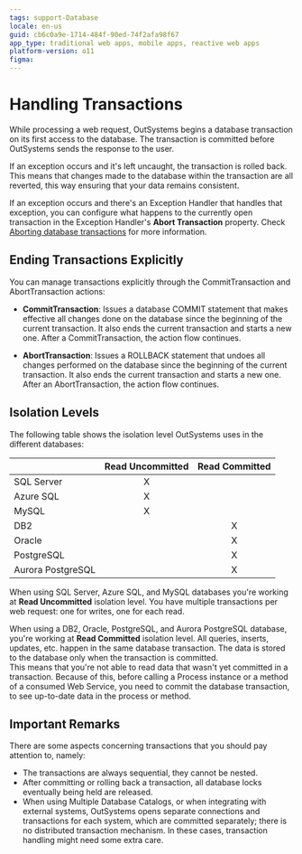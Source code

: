 ```yaml
---
tags: support-Database
locale: en-us
guid: cb6c0a9e-1714-484f-90ed-74f2afa98f67
app_type: traditional web apps, mobile apps, reactive web apps
platform-version: o11
figma:
---
```


# Handling Transactions

While processing a web request, OutSystems begins a database transaction on its first access to the database. The transaction is committed before OutSystems sends the response to the user.

If an exception occurs and it's left uncaught, the transaction is rolled back. This means that changes made to the database within the transaction are all reverted, this way ensuring that your data remains consistent.

If an exception occurs and there's an Exception Handler that handles that exception, you can configure what happens to the currently open transaction in the Exception Handler's **Abort Transaction** property. Check [Aborting database transactions](<../../lang/auto/class-exception-handler.md#aborting>) for more information.

## Ending Transactions Explicitly

You can manage transactions explicitly through the CommitTransaction and AbortTransaction actions:

* **CommitTransaction**: Issues a database COMMIT statement that makes effective all changes done on the database since the beginning of the current transaction. It also ends the current transaction and starts a new one. After a CommitTransaction, the action flow continues.

* **AbortTransaction**: Issues a ROLLBACK statement that undoes all changes performed on the database since the beginning of the current transaction. It also ends the current transaction and starts a new one. After an AbortTransaction, the action flow continues. 

## Isolation Levels

The following table shows the isolation level OutSystems uses in the different databases:


| | Read Uncommitted | Read Committed |
|---|:---:|:---:|
| SQL Server | X | |
| Azure SQL | X | |
| MySQL | X | |
| DB2 | | X |
| Oracle | | X |
| PostgreSQL | | X |
| Aurora PostgreSQL | | X |

  
When using SQL Server, Azure SQL, and MySQL databases you're working at **Read Uncommitted** isolation level. You have multiple transactions per web request: one for writes, one for each read.

When using a DB2, Oracle, PostgreSQL, and Aurora PostgreSQL database, you're working at **Read Committed** isolation level. All queries, inserts, updates, etc. happen in the same database transaction. The data is stored to the database only when the transaction is committed.  
This means that you're not able to read data that wasn't yet committed in a transaction. Because of this, before calling a Process instance or a method of a consumed Web Service, you need to commit the database transaction, to see up-to-date data in the process or method.

## Important Remarks

There are some aspects concerning transactions that you should pay attention
to, namely:

* The transactions are always sequential, they cannot be nested.
* After committing or rolling back a transaction, all database locks eventually being held are released.
* When using Multiple Database Catalogs, or when integrating with external systems, OutSystems opens separate connections and transactions for each system, which are committed separately; there is no distributed transaction mechanism. In these cases, transaction handling might need some extra care.
